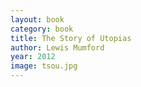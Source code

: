 ```yaml
---
layout: book
category: book
title: The Story of Utopias
author: Lewis Mumford
year: 2012
image: tsou.jpg
---
```

